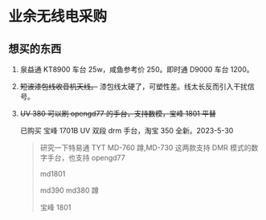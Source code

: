 # 业余无线电采购

## 想买的东西

1. 泉益通 KT8900 车台 25w，咸鱼参考价 250。即时通 D9000 车台 1200。
2. ~~短波漆包线收音机天线。~~ 漆包线太硬了，可塑性差。线太长反而引入干扰信号。
3. ~~UV 380 可以刷 opengd77 的手台，支持数模，宝峰 1801 平替~~

    已购买 宝峰 1701B UV 双段 drm 手台，淘宝 350 全新。2023-5-30

    > 研究一下特易通 TYT MD-760 蹲,MD-730 这两款支持 DMR 模式的数字手台，也支持 opengd77
    >
    > md1801
    >
    > md390 md380 蹲
    >
    > 宝峰 1801
    >

‍
